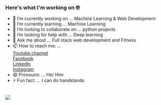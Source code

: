 ### Here's what I'm working on 🤓<br>



- 🔭 I’m currently working on ... Machine Learning & Web Development
- 🌱 I’m currently learning ... Machine Learning
- 👯 I’m looking to collaborate on ... python projects
- 🤔 I’m looking for help with ... Deep learning
- 💬 Ask me about ... Full stack web development and Fitness
- 📫 How to reach me: ... <br>
    [Youtube channel](https://www.youtube.com/channel/UCbyoTZ9guFWEC5BaKRkV9Aw)<br>
    [Facebook](https://web.facebook.com/pavstar619)<br>
    [LinkedIn](https://www.linkedin.com/in/pavel-rahman/)<br>
    [Instagram](https://www.instagram.com/pavstar619/)<br>
- 😄 Pronouns: ... He/ Him
- ⚡ Fun fact: ... I can do handstands

<br>
<image align="center" src="https://github-readme-stats.vercel.app/api?username=pavstar619&theme=dracula"> 
<br>
